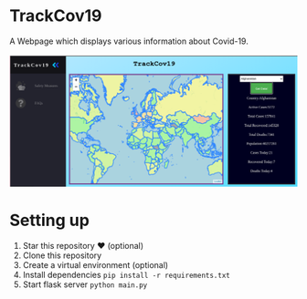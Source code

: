 # TrackCov19
A Webpage which displays various information about Covid-19.
<br>
<br>
<img src="screenshots/homepage.png">

# Setting up
1. Star this repository :heart: (optional)
2. Clone this repository <br>
3. Create a virtual environment (optional)
4. Install dependencies `pip install -r requirements.txt`
5. Start flask server `python main.py`
